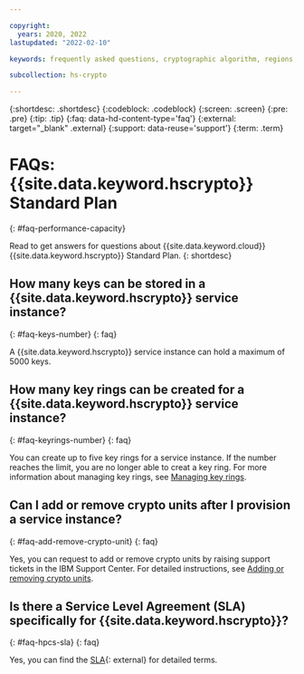```yaml
---

copyright:
  years: 2020, 2022
lastupdated: "2022-02-10"

keywords: frequently asked questions, cryptographic algorithm, regions, pricing, security compliance, key ceremony, critical security parameters, cryptographic module, security Level, fips, performance, capacity

subcollection: hs-crypto

---
```


{:shortdesc: .shortdesc}
{:codeblock: .codeblock}
{:screen: .screen}
{:pre: .pre}
{:tip: .tip}
{:faq: data-hd-content-type='faq'}
{:external: target="_blank" .external}
{:support: data-reuse='support'}
{:term: .term}

# FAQs: {{site.data.keyword.hscrypto}} Standard Plan
{: #faq-performance-capacity}

Read to get answers for questions about {{site.data.keyword.cloud}} {{site.data.keyword.hscrypto}} Standard Plan.
{: shortdesc}

## How many keys can be stored in a {{site.data.keyword.hscrypto}} service instance?
{: #faq-keys-number}
{: faq}

A {{site.data.keyword.hscrypto}} service instance can hold a maximum of 5000 keys.


## How many key rings can be created for a {{site.data.keyword.hscrypto}} service instance?
{: #faq-keyrings-number}
{: faq}

You can create up to five key rings for a service instance. If the number reaches the limit, you are no longer able to creat a key ring. For more information about managing key rings, see [Managing key rings](/docs/hs-crypto?topic=hs-crypto-managing-key-rings).
## Can I add or remove crypto units after I provision a service instance?
{: #faq-add-remove-crypto-unit}
{: faq}

Yes, you can request to add or remove crypto units by raising support tickets in the IBM Support Center. For detailed instructions, see [Adding or removing crypto units](/docs/hs-crypto?topic=hs-crypto-add-remove-crypto-units).

## Is there a Service Level Agreement (SLA) specifically for {{site.data.keyword.hscrypto}}?
{: #faq-hpcs-sla}
{: faq}

Yes, you can find the [SLA](https://www-03.ibm.com/software/sla/sladb.nsf/sla/bm-8506-01){: external} for detailed terms.
